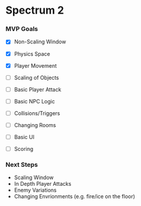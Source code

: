 # Spectrum 2

### MVP Goals
* [x] Non-Scaling Window
* [x] Physics Space
* [x] Player Movement
* [ ] Scaling of Objects
* [ ] Basic Player Attack
* [ ] Basic NPC Logic
* [ ] Collisions/Triggers
* [ ] Changing Rooms
* [ ] Basic UI
* [ ] Scoring


### Next Steps
* Scaling Window
* In Depth Player Attacks
* Enemy Variations
* Changing Envrionments (e.g. fire/ice on the floor) 
